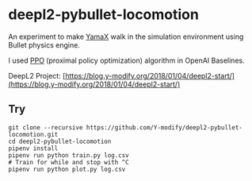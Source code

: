 # deepl2-pybullet-locomotion

An experiment to make [YamaX](https://y-modify.org/yamax) walk in the simulation environment using Bullet physics engine.

I used [PPO](https://arxiv.org/abs/1707.06347) (proximal policy optimization) algorithm in OpenAI Baselines.

DeepL2 Project: [https://blog.y-modify.org/2018/01/04/deepl2-start/](https://blog.y-modify.org/2018/01/04/deepl2-start/)

## Try

```
git clone --recursive https://github.com/Y-modify/deepl2-pybullet-locomotion.git
cd deepl2-pybullet-locomotion
pipenv install
pipenv run python train.py log.csv
# Train for while and stop with ^C
pipenv run python plot.py log.csv
```
